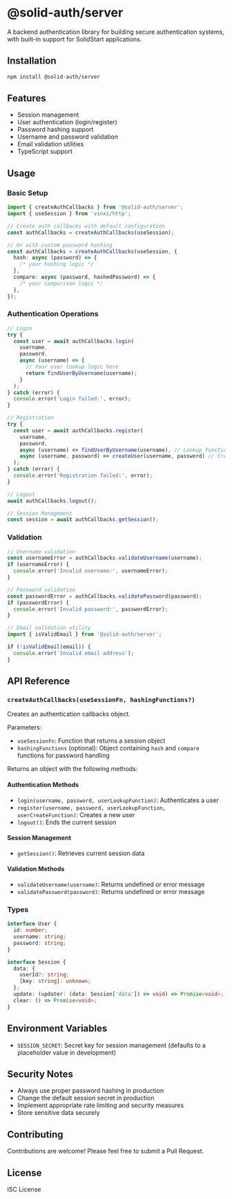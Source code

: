 # @solid-auth/server

A backend authentication library for building secure authentication systems, with built-in support for SolidStart applications.

## Installation

```bash
npm install @solid-auth/server
```

## Features

- Session management
- User authentication (login/register)
- Password hashing support
- Username and password validation
- Email validation utilities
- TypeScript support

## Usage

### Basic Setup

```typescript
import { createAuthCallbacks } from '@solid-auth/server';
import { useSession } from 'vinxi/http';

// Create auth callbacks with default configuration
const authCallbacks = createAuthCallbacks(useSession);

// Or with custom password hashing
const authCallbacks = createAuthCallbacks(useSession, {
  hash: async (password) => {
    /* your hashing logic */
  },
  compare: async (password, hashedPassword) => {
    /* your comparison logic */
  },
});
```

### Authentication Operations

```typescript
// Login
try {
  const user = await authCallbacks.login(
    username,
    password,
    async (username) => {
      // Your user lookup logic here
      return findUserByUsername(username);
    }
  );
} catch (error) {
  console.error('Login failed:', error);
}

// Registration
try {
  const user = await authCallbacks.register(
    username,
    password,
    async (username) => findUserByUsername(username), // Lookup function
    async (username, password) => createUser(username, password) // Creation function
  );
} catch (error) {
  console.error('Registration failed:', error);
}

// Logout
await authCallbacks.logout();

// Session Management
const session = await authCallbacks.getSession();
```

### Validation

```typescript
// Username validation
const usernameError = authCallbacks.validateUsername(username);
if (usernameError) {
  console.error('Invalid username:', usernameError);
}

// Password validation
const passwordError = authCallbacks.validatePassword(password);
if (passwordError) {
  console.error('Invalid password:', passwordError);
}

// Email validation utility
import { isValidEmail } from '@solid-auth/server';

if (!isValidEmail(email)) {
  console.error('Invalid email address');
}
```

## API Reference

### `createAuthCallbacks(useSessionFn, hashingFunctions?)`

Creates an authentication callbacks object.

Parameters:

- `useSessionFn`: Function that returns a session object
- `hashingFunctions` (optional): Object containing `hash` and `compare` functions for password handling

Returns an object with the following methods:

#### Authentication Methods

- `login(username, password, userLookupFunction)`: Authenticates a user
- `register(username, password, userLookupFunction, userCreateFunction)`: Creates a new user
- `logout()`: Ends the current session

#### Session Management

- `getSession()`: Retrieves current session data

#### Validation Methods

- `validateUsername(username)`: Returns undefined or error message
- `validatePassword(password)`: Returns undefined or error message

### Types

```typescript
interface User {
  id: number;
  username: string;
  password: string;
}

interface Session {
  data: {
    userId?: string;
    [key: string]: unknown;
  };
  update: (updater: (data: Session['data']) => void) => Promise<void>;
  clear: () => Promise<void>;
}
```

## Environment Variables

- `SESSION_SECRET`: Secret key for session management (defaults to a placeholder value in development)

## Security Notes

- Always use proper password hashing in production
- Change the default session secret in production
- Implement appropriate rate limiting and security measures
- Store sensitive data securely

## Contributing

Contributions are welcome! Please feel free to submit a Pull Request.

## License

ISC License
